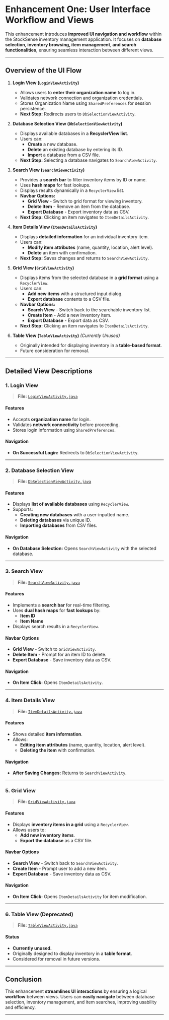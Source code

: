 # Enhancement One: User Interface Workflow and Views

This enhancement introduces **improved UI navigation and workflow** within the StockSense inventory management application. It focuses on **database selection, inventory browsing, item management, and search functionalities**, ensuring seamless interaction between different views.

---

## **Overview of the UI Flow**

1. **Login View (`LoginViewActivity`)**  
   - Allows users to **enter their organization name** to log in.
   - Validates network connection and organization credentials.
   - Stores Organization Name using `SharedPreferences` for session persistence.
   - **Next Step:** Redirects users to `DbSelectionViewActivity`.

2. **Database Selection View (`DbSelectionViewActivity`)**  
   - Displays available databases in a **RecyclerView list**.
   - Users can:
     - **Create** a new database.
     - **Delete** an existing database by entering its ID.
     - **Import** a database from a CSV file.
   - **Next Step:** Selecting a database navigates to `SearchViewActivity`.

3. **Search View (`SearchViewActivity`)**  
   - Provides a **search bar** to filter inventory items by ID or name.
   - Uses **hash maps** for fast lookups.
   - Displays results dynamically in a `RecyclerView` list.
   - **Navbar Options:**
     - **Grid View** - Switch to grid format for viewing inventory.
     - **Delete Item** - Remove an item from the database.
     - **Export Database** - Export inventory data as CSV.
   - **Next Step:** Clicking an item navigates to `ItemDetailsActivity`.

4. **Item Details View (`ItemDetailsActivity`)**  
   - Displays **detailed information** for an individual inventory item.
   - Users can:
     - **Modify item attributes** (name, quantity, location, alert level).
     - **Delete** an item with confirmation.
   - **Next Step:** Saves changes and returns to `SearchViewActivity`.

5. **Grid View (`GridViewActivity`)**  
   - Displays items from the selected database in a **grid format** using a `RecyclerView`.
   - Users can:
     - **Add new items** with a structured input dialog.
     - **Export database** contents to a CSV file.
   - **Navbar Options:**
     - **Search View** - Switch back to the searchable inventory list.
     - **Create Item** - Add a new inventory item.
     - **Export Database** - Export data as CSV.
   - **Next Step:** Clicking an item navigates to `ItemDetailsActivity`.

6. **Table View (`TableViewActivity`)** *(Currently Unused)*  
   - Originally intended for displaying inventory in a **table-based format**.
   - Future consideration for removal.

---

## **Detailed View Descriptions**

### **1. Login View**
> **File:** [`LoginViewActivity.java`](app/src/main/java/com/CS360/stocksense/LoginViewActivity.java)

#### **Features**
- Accepts **organization name** for login.
- Validates **network connectivity** before proceeding.
- Stores login information using `SharedPreferences`.

#### **Navigation**
- **On Successful Login:** Redirects to `DbSelectionViewActivity`.

---

### **2. Database Selection View**
> **File:** [`DbSelectionViewActivity.java`](app/src/main/java/com/CS360/stocksense/DbSelectionViewActivity.java)

#### **Features**
- Displays **list of available databases** using `RecyclerView`.
- Supports:
  - **Creating new databases** with a user-inputted name.
  - **Deleting databases** via unique ID.
  - **Importing databases** from CSV files.

#### **Navigation**
- **On Database Selection:** Opens `SearchViewActivity` with the selected database.

---

### **3. Search View**
> **File:** [`SearchViewActivity.java`](app/src/main/java/com/CS360/stocksense/SearchViewActivity.java)

#### **Features**
- Implements a **search bar** for real-time filtering.
- Uses **dual hash maps** for **fast lookups** by:
  - **Item ID**
  - **Item Name**
- Displays search results in a `RecyclerView`.

#### **Navbar Options**
- **Grid View** - Switch to `GridViewActivity`.
- **Delete Item** - Prompt for an item ID to delete.
- **Export Database** - Save inventory data as CSV.

#### **Navigation**
- **On Item Click:** Opens `ItemDetailsActivity`.

---

### **4. Item Details View**
> **File:** [`ItemDetailsActivity.java`](app/src/main/java/com/CS360/stocksense/ItemDetailsActivity.java)

#### **Features**
- Shows detailed **item information**.
- Allows:
  - **Editing item attributes** (name, quantity, location, alert level).
  - **Deleting the item** with confirmation.

#### **Navigation**
- **After Saving Changes:** Returns to `SearchViewActivity`.

---

### **5. Grid View**
> **File:** [`GridViewActivity.java`](app/src/main/java/com/CS360/stocksense/GridViewActivity.java)

#### **Features**
- Displays **inventory items in a grid** using a `RecyclerView`.
- Allows users to:
  - **Add new inventory items**.
  - **Export the database** as a CSV file.

#### **Navbar Options**
- **Search View** - Switch back to `SearchViewActivity`.
- **Create Item** - Prompt user to add a new item.
- **Export Database** - Save inventory data as CSV.

#### **Navigation**
- **On Item Click:** Opens `ItemDetailsActivity` for item modification.

---

### **6. Table View (Deprecated)**
> **File:** [`TableViewActivity.java`](app/src/main/java/com/CS360/stocksense/TableViewActivity.java)

#### **Status**
- **Currently unused.**
- Originally designed to display inventory in a **table format**.
- Considered for removal in future versions.

---

## **Conclusion**
This enhancement **streamlines UI interactions** by ensuring a logical **workflow** between views. Users can **easily navigate** between database selection, inventory management, and item searches, improving usability and efficiency.

---

